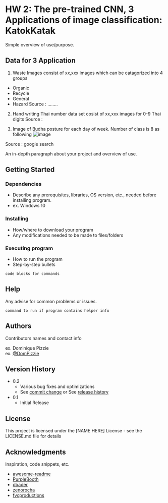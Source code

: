# HW 2: The pre-trained CNN, 3 Applications of image classification: KatokKatak

Simple overview of use/purpose.

## Data for 3 Application
1. Waste Images consist of xx,xxx images which can be catagorized into 4 groups
- Organic
- Recycle
- General
- Hazard
Source : ........

2. Hand writing Thai number data set cosist of xx,xxx images for 0-9 Thai digits
Source : 

3. Image of Budha posture for each day of week. Number of class is 8 as following
![image](https://user-images.githubusercontent.com/11289173/195136123-ef90c34c-7e1d-45cf-a181-8313a237b2b4.png)

Source : google search

An in-depth paragraph about your project and overview of use.

## Getting Started

### Dependencies

* Describe any prerequisites, libraries, OS version, etc., needed before installing program.
* ex. Windows 10

### Installing

* How/where to download your program
* Any modifications needed to be made to files/folders

### Executing program

* How to run the program
* Step-by-step bullets
```
code blocks for commands
```

## Help

Any advise for common problems or issues.
```
command to run if program contains helper info
```

## Authors

Contributors names and contact info

ex. Dominique Pizzie  
ex. [@DomPizzie](https://twitter.com/dompizzie)

## Version History

* 0.2
    * Various bug fixes and optimizations
    * See [commit change]() or See [release history]()
* 0.1
    * Initial Release

## License

This project is licensed under the [NAME HERE] License - see the LICENSE.md file for details

## Acknowledgments

Inspiration, code snippets, etc.
* [awesome-readme](https://github.com/matiassingers/awesome-readme)
* [PurpleBooth](https://gist.github.com/PurpleBooth/109311bb0361f32d87a2)
* [dbader](https://github.com/dbader/readme-template)
* [zenorocha](https://gist.github.com/zenorocha/4526327)
* [fvcproductions](https://gist.github.com/fvcproductions/1bfc2d4aecb01a834b46)
